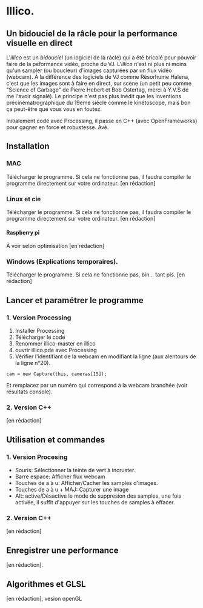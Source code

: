 # Illico.

## Un bidouciel de la râcle pour la performance visuelle en direct

L'*illico* est un *bidouciel* (un logiciel de la râcle) qui a été bricolé pour pouvoir faire de la peformance vidéo, proche du VJ. L'*illico* n'est ni plus ni moins qu'un sampler (ou boucleur) d'images capturées par un flux vidéo (webcam). À la différence des logiciels de VJ comme Résorhume Halena, c'est que les images sont à faire en direct, sur scène (un petit peu comme "Science of Garbage" de Pierre Hebert et Bob Ostertag, merci à Y.V.S de me l'avoir signalé). Le principe n'est pas plus inédit que les inventions précinématrographique du 19eme siècle comme le kinétoscope, mais bon ça peut-être que vous vous en foutez.

Initialement codé avec Processing, il passe en C++ (avec OpenFrameworks) pour gagner en force et robustesse. Avé.

## Installation

### MAC

Télécharger le programme. Si cela ne fonctionne pas, il faudra compiler le programme directement sur votre ordinateur. [en rédaction]

### Linux et cie

Télécharger le programme. Si cela ne fonctionne pas, il faudra compiler le programme directement sur votre ordinateur.  [en rédaction]

#### Raspberry pi

À voir selon optimisation [en rédaction]

### Windows (Explications temporaires).

Télécharger le programme. Si cela ne fonctionne pas, bin… tant pis. [en rédaction]

## Lancer et paramétrer le programme

### 1. Version Processing

1. Installer Processing
2. Télécharger le code
3. Renommer illico-master en illico
4. ouvrir illico.pde avec Processing
5. Vérifier l'identifiant de la webcam en modifiant la ligne (aux alentours de la ligne n°20).

```
cam = new Capture(this, cameras[15]);
```
Et remplacez par un numéro qui correspond à la webcam branchée (voir résultats console).

### 2. Version C++

[en rédaction]

## Utilisation et commandes

### 1. Version Procesing

- Souris: Sélectionner la teinte de vert à incruster.
- Barre espace: Afficher flux webcam
- Touches de a à u: Afficher/Cacher les samples d'images.
- Touches de a à u + MAJ: Capturer une image
- Alt: active/Désactive le mode de suppresion des samples, une fois activée, il suffit d'appuyer sur les touches de samples à effacer.

### 2. Version C++

 [en rédaction]
 
## Enregistrer une performance

 [en rédaction].
 
 ## Algorithmes et GLSL
 
 [en rédaction], vesion openGL

